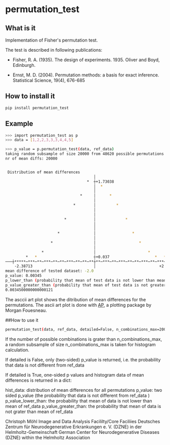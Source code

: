 # permutation_test

## What is it

Implementation of Fisher's permutation test.

The test is described in following publications:

* Fisher, R. A. (1935). The design of experiments. 1935. Oliver and Boyd, Edinburgh.

* Ernst, M. D. (2004). Permutation methods: a basis for exact inference. Statistical Science, 19(4), 676-685


## How to install it

```sh
pip install permutation_test
```

## Example
```sh
>>> import permutation_test as p
>>> data = [1,2,2,3,3,3,4,4,5]

>>> p_value = p.permutation_test(data, ref_data)
taking random subsample of size 20000 from 48620 possible permutations
nr of mean diffs: 20000


 Distribution of mean differences
                                       │                                        
                                    *  ┼+1.73038                                
                                       │  *                                     
                                       │                                        
                                 *     │      *                                 
                                       │                                        
                              *        │         *                              
                                       │                                        
                                       │                                        
                          *            │             *                          
                                       │                                        
                                       │                                        
                       *               │                *                       
                                       │                                        
                    *                  │                   *                    
                                       │                                        
                *                      │                       *                
         *   *                         ┼+0.037                    *   *         
───┼*****─***─**─***─**─**─***─**─**─**┼**─***─**─***─**─**─***─**─***─*****┼───
    -2.38713                           │                            +2.39919    
mean difference of tested dataset: -2.0
p_value: 0.00345
p_lower_than (probability that mean of test data is not lower than mean of ref data): 0.00345
p_value_greater_than (probability that mean of test data is not greater than mean of ref data): 0.9998
0.0034500000000000121
```

The asccii art plot shows the ditribution of mean differences for the permutations. 
The ascii art plot is done with [AP](https://github.com/mfouesneau/asciiplot), a plotting package by Morgan Fouesneau.

##How to use it

```sh
permutation_test(data, ref_data, detailed=False, n_combinations_max=20000, verbose=True)
```

If the number of possible combinations is grater than n_combinations_max,
a random subsample of size n_combinations_max is taken for histogram calculation.

If detailed is False, only (two-sided) p_value is returned,
i.e. the probability that data is not different from ref_data 

If detailed is True, one-sided p values and histogram data of 
mean differences is returned in a dict:

hist_data: distribution of mean differences for all permutations
p_value: two sided p_value (the probability that data is not
different from ref_data )
p_value_lower_than: the probability that mean of data is not 
lower than mean of ref_data
p_value_greater_than: the probability that mean of data is 
not grater than mean of ref_data 


Christoph Möhl
Image and Data Analysis Facililty/Core Faciliies 
Deutsches Zentrum für Neurodegenerative Erkrankungen e. V. (DZNE) in der Helmholtz-Gemeinschaft
German Center for Neurodegenerative Diseases (DZNE) within the Helmholtz Association